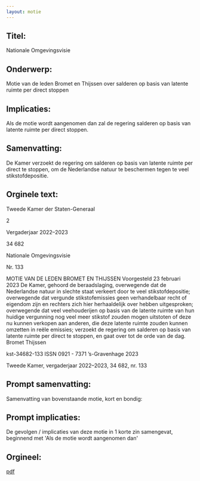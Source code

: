 ```yaml
---
layout: motie
---
```

## Titel:
Nationale Omgevingsvisie
## Onderwerp:
Motie van de leden Bromet en Thijssen over salderen op basis van latente ruimte per direct stoppen
## Implicaties:
Als de motie wordt aangenomen dan zal de regering salderen op basis van latente ruimte per direct stoppen.
## Samenvatting:

De Kamer verzoekt de regering om salderen op basis van latente ruimte per direct te stoppen, om de Nederlandse natuur te beschermen tegen te veel stikstofdepositie.
## Orginele text:


Tweede Kamer der Staten-Generaal

2

Vergaderjaar 2022–2023

34 682

Nationale Omgevingsvisie

Nr. 133

MOTIE VAN DE LEDEN BROMET EN THIJSSEN
Voorgesteld 23 februari 2023
De Kamer,
gehoord de beraadslaging,
overwegende dat de Nederlandse natuur in slechte staat verkeert door te
veel stikstofdepositie;
overwegende dat vergunde stikstofemissies geen verhandelbaar recht of
eigendom zijn en rechters zich hier herhaaldelijk over hebben
uitgesproken;
overwegende dat veel veehouderijen op basis van de latente ruimte van
hun huidige vergunning nog veel meer stikstof zouden mogen uitstoten of
deze nu kunnen verkopen aan anderen, die deze latente ruimte zouden
kunnen omzetten in reële emissies;
verzoekt de regering om salderen op basis van latente ruimte per direct te
stoppen,
en gaat over tot de orde van de dag.
Bromet
Thijssen

kst-34682-133
ISSN 0921 - 7371
’s-Gravenhage 2023

Tweede Kamer, vergaderjaar 2022–2023, 34 682, nr. 133


## Prompt samenvatting:
Samenvatting van bovenstaande motie, kort en bondig:


## Prompt implicaties:
De gevolgen / implicaties van deze motie in 1 korte zin samengevat, beginnend met 'Als de motie wordt aangenomen dan' 

## Orgineel:
[pdf](https://gegevensmagazijn.tweedekamer.nl/OData/v4/2.0/Document(5ad3e057-fab6-41b4-8d1d-16b870a07cdc)/resource)
